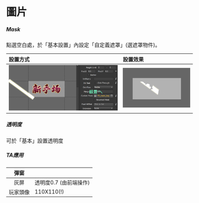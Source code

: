 # 圖片

##### Mask

點選空白處，於「基本設置」內設定「自定義遮罩」\(選遮罩物件\)。

| 設置方式 | 設置效果 |
| :--- | :--- |
| ![](.gitbook/assets/screen-shot-2019-10-23-at-13.25.57.png) | ![](.gitbook/assets/screen-shot-2019-10-23-at-13.26.18.png) |

##### 透明度

可於「基本」設置透明度

##### TA應用

| 彈窗 |  |
| :---: | :--- |
| 灰屏 | 透明度0.7 \(由前端操作\) |
| 玩家頭像 | 110X110\(!\) |



